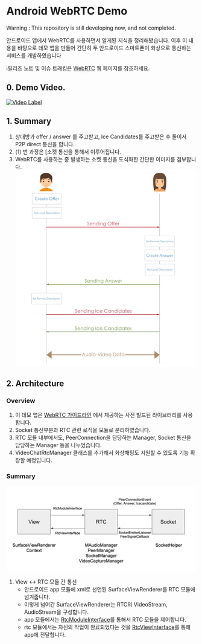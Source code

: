 # Android WebRTC Demo

Warning : This repository is still developing now, and not completed.

안드로이드 앱에서 WebRTC를 사용하면서 알게된 지식을 정리해봤습니다. 이후 이 내용을 바탕으로 데모 앱을 만들어 간단히 두 안드로이드 스마트폰이 화상으로 통신하는 서비스를 개발하였습니다

ℹ️릴리즈 노트 및 이슈 트래킹은 [WebRTC](http://webrtc.github.io/webrtc-org/) 웹 페이지를 참조하세요.

## 0. Demo Video.
[![Video Label](http://img.youtube.com/vi/VQBzslcEH4o/0.jpg)](https://youtu.be/VQBzslcEH4o?t=0s)

## 1. Summary
1. 상대방과 offer / answer 를 주고받고, Ice Candidates를 주고받은 후 둘이서 P2P direct 통신을 합니다.
2. (1) 번 과정은 [소켓 통신을 통해서 이루어집니다.
3. WebRTC를 사용하는 중 발생하는 소켓 통신을 도식화한 간단한 이미지를 첨부합니다.
![webrtc-socket-img](./art/webrtc-socket-img.png)

## 2. Architecture

### Overview
1. 이 데모 앱은 [WebRTC 가이드라인](http://webrtc.github.io/webrtc-org/native-code/android/) 에서 제공하는 사전 빌드된 라이브러리를 사용합니다.
2. Socket 통신부분과 RTC 관련 로직을 모듈로 분리하였습니다.
3. RTC 모듈 내부에서도, PeerConnection을 담당하는 Manager, Socket 통신을 담당하는 Manager 등을 나누었습니다.
4. VideoChatRtcManager 클래스를 추가해서 화상채팅도 지원할 수 있도록 기능 확장할 예정입니다.

### Summary
![image](./art/android-summary-architecture.png)

1. View <-> RTC 모듈 간 통신
	- 안드로이드 app 모듈에 xml로 선언된 SurfaceViewRenderer를 RTC 모듈에 넘겨줍니다.
	- 이렇게 넘어간 SurfaceViewRenderer는 RTC의 VideoStream, AudioStream을 구성합니다.
	- app 모듈에서는 [RtcModuleInterface](https://github.com/skfo763/WebRTC-android-example/blob/master/rtc/src/main/java/com/skfo763/rtc/contracts/RtcModuleInterface.kt)를 통해서 RTC 모듈을 제어합니다.
	- rtc 모듈에서는 자신의 작업이 완료되었다는 것을 [RtcViewInterface](https://github.com/skfo763/WebRTC-android-example/blob/master/rtc/src/main/java/com/skfo763/rtc/contracts/RtcViewInterface.kt)를 통해 app에 전달합니다.
